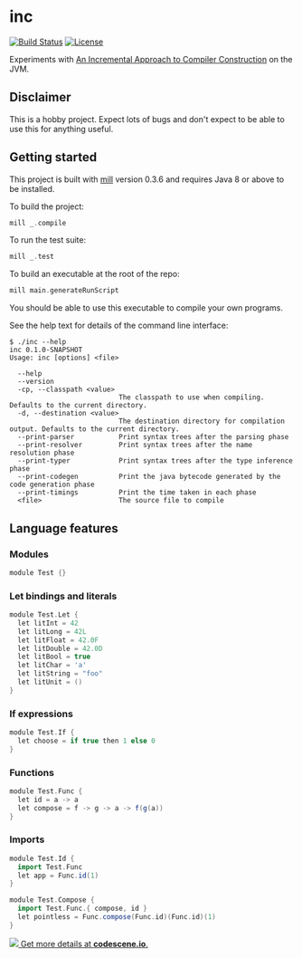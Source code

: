 # inc

[![Build Status](https://api.travis-ci.org/DavidGregory084/inc.svg)](https://travis-ci.org/DavidGregory084/inc)
[![License](https://img.shields.io/github/license/DavidGregory084/inc.svg)](https://opensource.org/licenses/Apache-2.0)

Experiments with [An Incremental Approach to Compiler Construction](http://scheme2006.cs.uchicago.edu/11-ghuloum.pdf) on the JVM.

## Disclaimer

This is a hobby project. Expect lots of bugs and don't expect to be able to use this for anything useful.

## Getting started

This project is built with [mill](https://www.lihaoyi.com/mill/) version 0.3.6 and requires Java 8 or above to be installed.

To build the project:

```scala
mill _.compile
```

To run the test suite:

```scala
mill _.test
```

To build an executable at the root of the repo:

```scala
mill main.generateRunScript
```

You should be able to use this executable to compile your own programs.

See the help text for details of the command line interface:

```
$ ./inc --help
inc 0.1.0-SNAPSHOT
Usage: inc [options] <file>

  --help
  --version
  -cp, --classpath <value>
                           The classpath to use when compiling. Defaults to the current directory.
  -d, --destination <value>
                           The destination directory for compilation output. Defaults to the current directory.
  --print-parser           Print syntax trees after the parsing phase
  --print-resolver         Print syntax trees after the name resolution phase
  --print-typer            Print syntax trees after the type inference phase
  --print-codegen          Print the java bytecode generated by the code generation phase
  --print-timings          Print the time taken in each phase
  <file>                   The source file to compile
```

## Language features

### Modules

```scala
module Test {}
```

### Let bindings and literals

```scala
module Test.Let {
  let litInt = 42
  let litLong = 42L
  let litFloat = 42.0F
  let litDouble = 42.0D
  let litBool = true
  let litChar = 'a' 
  let litString = "foo"
  let litUnit = ()
}
```

### If expressions

```scala
module Test.If {
  let choose = if true then 1 else 0
}
```

### Functions

```scala
module Test.Func {
  let id = a -> a
  let compose = f -> g -> a -> f(g(a))
}
```

### Imports

```scala
module Test.Id {
  import Test.Func
  let app = Func.id(1)
}

module Test.Compose {
  import Test.Func.{ compose, id }
  let pointless = Func.compose(Func.id)(Func.id)(1)
}
```

[![](https://codescene.io/projects/3147/status.svg) Get more details at **codescene.io**.](https://codescene.io/projects/3147/jobs/latest-successful/results)
